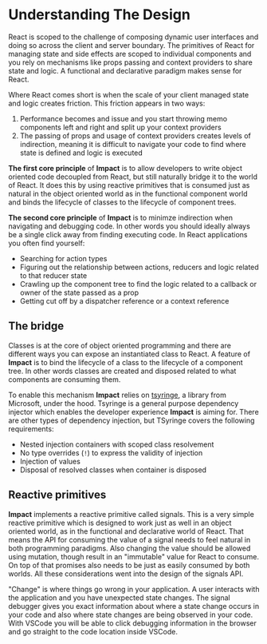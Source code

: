 # Understanding The Design

React is scoped to the challenge of composing dynamic user interfaces and doing so across the client and server boundary. The primitives of React for managing state and side effects are scoped to individual components and you rely on mechanisms like props passing and context providers to share state and logic. A functional and declarative paradigm makes sense for React.

Where React comes short is when the scale of your client managed state and logic creates friction. This friction appears in two ways:

1. Performance becomes and issue and you start throwing memo components left and right and split up your context providers
2. The passing of props and usage of context providers creates levels of indirection, meaning it is difficult to navigate your code to find where state is defined and logic is executed

**The first core principle** of **Impact** is to allow developers to write object oriented code decoupled from React, but still naturally bridge it to the world of React. It does this by using reactive primitives that is consumed just as natural in the object oriented world as in the functional component world and binds the lifecycle of classes to the lifecycle of component trees.

**The second core principle** of **Impact** is to minimze indirection when navigating and debugging code. In other words you should ideally always be a single click away from finding executing code. In React applications you often find yourself:

- Searching for action types
- Figuring out the relationship between actions, reducers and logic related to that reducer state
- Crawling up the component tree to find the logic related to a callback or owner of the state passed as a prop
- Getting cut off by a dispatcher reference or a context reference

## The bridge

Classes is at the core of object oriented programming and there are different ways you can expose an instantiated class to React. A feature of **Impact** is to bind the lifecycle of a class to the lifecycle of a component tree. In other words classes are created and disposed related to what components are consuming them.

To enable this mechanism **Impact** relies on [tsyringe](https://github.com/microsoft/tsyringe), a library from Microsoft, under the hood. Tsyringe is a general purpose dependency injector which enables the developer experience **Impact** is aiming for. There are other types of dependency injection, but TSyringe covers the following requirements:

- Nested injection containers with scoped class resolvement
- No type overrides (`!`) to express the validity of injection
- Injection of values
- Disposal of resolved classes when container is disposed

## Reactive primitives

**Impact** implements a reactive primitive called signals. This is a very simple reactive primitive which is designed to work just as well in an object oriented world, as in the functional and declarative world of React. That means the API for consuming the value of a signal needs to feel natural in both programming paradigms. Also changing the value should be allowed using mutation, though result in an "immutable" value for React to consume. On top of that promises also needs to be just as easily consumed by both worlds. All these considerations went into the design of the signals API.

"Change" is where things go wrong in your application. A user interacts with the application and you have unexpected state changes. The signal debugger gives you exact information about where a state change occurs in your code and also where state changes are being observed in your code. With VSCode you will be able to click debugging information in the browser and go straight to the code location inside VSCode. 
